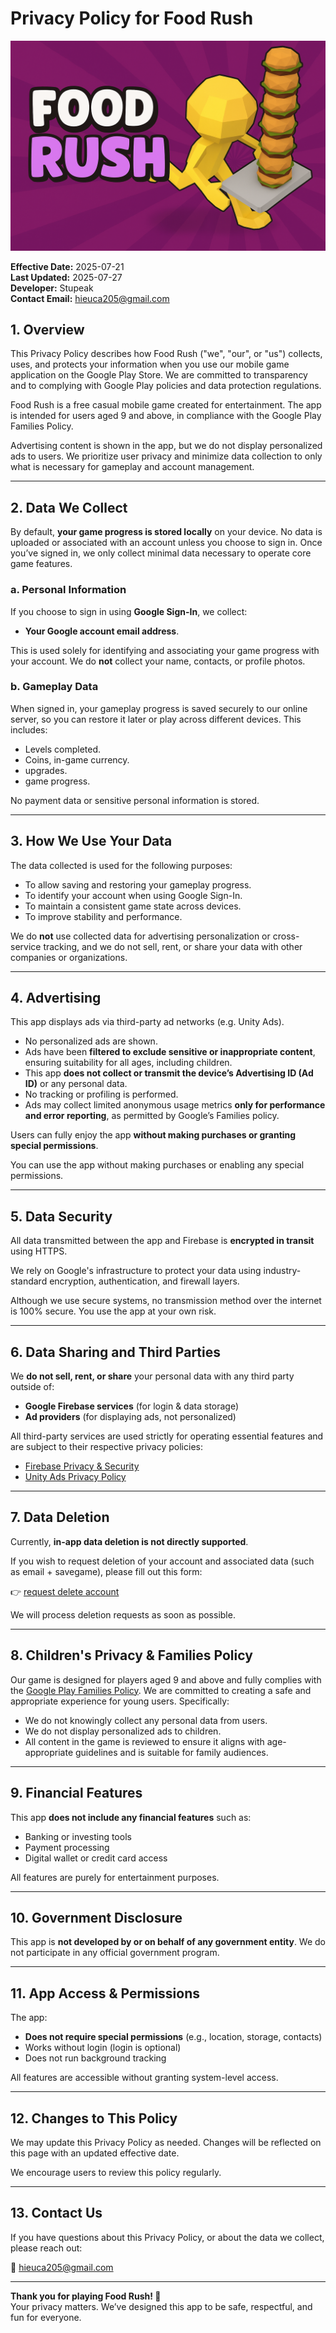 # Privacy Policy for Food Rush

![Food Rush Logo](feature_graphic.png)


**Effective Date:** 2025-07-21  
**Last Updated:** 2025-07-27  
**Developer:** Stupeak  
**Contact Email:** hieuca205@gmail.com

## 1. Overview

This Privacy Policy describes how Food Rush ("we", "our", or "us") collects, uses, and protects your information when you use our mobile game application on the Google Play Store. We are committed to transparency and to complying with Google Play policies and data protection regulations.

Food Rush is a free casual mobile game created for entertainment. The app is intended for users aged 9 and above, in compliance with the Google Play Families Policy.

Advertising content is shown in the app, but we do not display personalized ads to users. We prioritize user privacy and minimize data collection to only what is necessary for gameplay and account management.

---

## 2. Data We Collect

By default, **your game progress is stored locally** on your device. No data is uploaded or associated with an account unless you choose to sign in. Once you’ve signed in, we only collect minimal data necessary to operate core game features.

### a. Personal Information
If you choose to sign in using **Google Sign-In**, we collect:
- **Your Google account email address**.

This is used solely for identifying and associating your game progress with your account. We do **not** collect your name, contacts, or profile photos.

### b. Gameplay Data
When signed in, your gameplay progress is saved securely to our online server, so you can restore it later or play across different devices. This includes:

- Levels completed.
- Coins, in-game currency.
- upgrades.
- game progress.

No payment data or sensitive personal information is stored.

---

## 3. How We Use Your Data

The data collected is used for the following purposes:
- To allow saving and restoring your gameplay progress.
- To identify your account when using Google Sign-In.
- To maintain a consistent game state across devices.
- To improve stability and performance.

We do **not** use collected data for advertising personalization or cross-service tracking, and we do not sell, rent, or share your data with other companies or organizations.

---

## 4. Advertising

This app displays ads via third-party ad networks (e.g. Unity Ads).

- No personalized ads are shown.  
- Ads have been **filtered to exclude sensitive or inappropriate content**, ensuring suitability for all ages, including children.  
- This app **does not collect or transmit the device’s Advertising ID (Ad ID)** or any personal data.  
- No tracking or profiling is performed.  
- Ads may collect limited anonymous usage metrics **only for performance and error reporting**, as permitted by Google’s Families policy.

Users can fully enjoy the app **without making purchases or granting special permissions**.

You can use the app without making purchases or enabling any special permissions.

---

## 5. Data Security

All data transmitted between the app and Firebase is **encrypted in transit** using HTTPS.

We rely on Google's infrastructure to protect your data using industry-standard encryption, authentication, and firewall layers.

Although we use secure systems, no transmission method over the internet is 100% secure. You use the app at your own risk.

---

## 6. Data Sharing and Third Parties

We **do not sell, rent, or share** your personal data with any third party outside of:
- **Google Firebase services** (for login & data storage)
- **Ad providers** (for displaying ads, not personalized)

All third-party services are used strictly for operating essential features and are subject to their respective privacy policies:

- [Firebase Privacy & Security](https://firebase.google.com/support/privacy)
- [Unity Ads Privacy Policy](https://unity3d.com/legal/privacy-policy)

---

## 7. Data Deletion

Currently, **in-app data deletion is not directly supported**.

If you wish to request deletion of your account and associated data (such as email + savegame), please fill out this form:

👉 [request delete account](https://docs.google.com/forms/d/e/1FAIpQLSf6gOXf3S348mH9EKvAVea8zdV65H3yFKLS-uHx7EqAZl22FA/viewform)

We will process deletion requests as soon as possible.

---

## 8. Children's Privacy & Families Policy

Our game is designed for players aged 9 and above and fully complies with the [Google Play Families Policy](https://support.google.com/googleplay/android-developer/answer/9283445). We are committed to creating a safe and appropriate experience for young users. Specifically:

- We do not knowingly collect any personal data from users.
- We do not display personalized ads to children.
- All content in the game is reviewed to ensure it aligns with age-appropriate guidelines and is suitable for family audiences.

---

## 9. Financial Features

This app **does not include any financial features** such as:
- Banking or investing tools
- Payment processing
- Digital wallet or credit card access

All features are purely for entertainment purposes.

---

## 10. Government Disclosure

This app is **not developed by or on behalf of any government entity**. We do not participate in any official government program.

---

## 11. App Access & Permissions

The app:
- **Does not require special permissions** (e.g., location, storage, contacts)
- Works without login (login is optional)
- Does not run background tracking

All features are accessible without granting system-level access.

---

## 12. Changes to This Policy

We may update this Privacy Policy as needed. Changes will be reflected on this page with an updated effective date.

We encourage users to review this policy regularly.

---

## 13. Contact Us

If you have questions about this Privacy Policy, or about the data we collect, please reach out:

📧 hieuca205@gmail.com

---

**Thank you for playing Food Rush! 🍔**  
Your privacy matters. We’ve designed this app to be safe, respectful, and fun for everyone.
